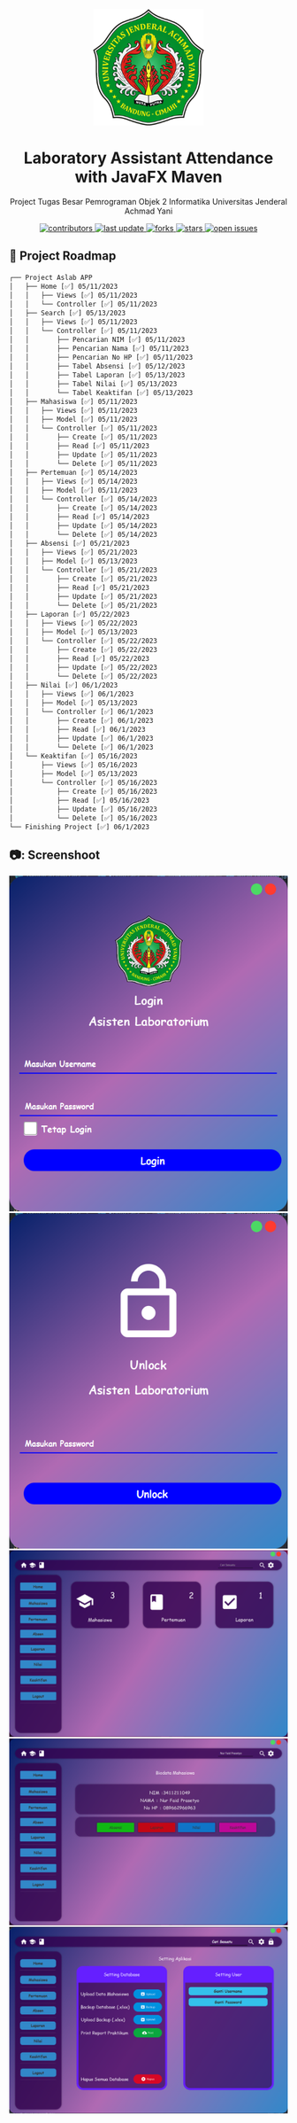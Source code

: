 <div align="center">
  <img src="src/main/resources/com/aslabapp/aslabapp/logo.png" alt="logo" width="200" height="auto" />
  <h1>Laboratory Assistant Attendance with JavaFX Maven</h1>
  <p>
    Project Tugas Besar Pemrograman Objek 2 Informatika Universitas Jenderal Achmad Yani
  </p>
</div>

<!-- Badges -->
<div align="center">
<p>
  <a href="https://github.com/kzquandary/Laboratory-Assistant-Attendance-with-JavaFX-Maven/graphs/contributors">
    <img src="https://img.shields.io/github/contributors/kzquandary/Laboratory-Assistant-Attendance-with-JavaFX-Maven" alt="contributors" />
  </a>
  <a href="">
    <img src="https://img.shields.io/github/last-commit/kzquandary/Laboratory-Assistant-Attendance-with-JavaFX-Maven" alt="last update" />
  </a>
  <a href="https://github.com/kzquandary/Laboratory-Assistant-Attendance-with-JavaFX-Maven/network/members">
    <img src="https://img.shields.io/github/forks/kzquandary/Laboratory-Assistant-Attendance-with-JavaFX-Maven" alt="forks" />
  </a>
  <a href="https://github.com/kzquandary/Laboratory-Assistant-Attendance-with-JavaFX-Maven/stargazers">
    <img src="https://img.shields.io/github/stars/kzquandary/Laboratory-Assistant-Attendance-with-JavaFX-Maven" alt="stars" />
  </a>
  <a href="https://github.com/kzquandary/Laboratory-Assistant-Attendance-with-JavaFX-Maven/issues/">
    <img src="https://img.shields.io/github/issues/kzquandary/Laboratory-Assistant-Attendance-with-JavaFX-Maven" alt="open issues" />
  </a>
</p>
 </div>
<!-- Table of Contents -->
<div align="left">
  <h2> 📔 Project Roadmap </h2>
</div>

    ┌── Project Aslab APP
    │   ├── Home [✅] 05/11/2023
    │   │   ├── Views [✅] 05/11/2023
    │   │   └── Controller [✅] 05/11/2023
    │   ├── Search [✅] 05/13/2023
    │   │   ├── Views [✅] 05/11/2023
    │   │   └── Controller [✅] 05/11/2023
    │   │       ├── Pencarian NIM [✅] 05/11/2023
    │   │       ├── Pencarian Nama [✅] 05/11/2023
    │   │       ├── Pencarian No HP [✅] 05/11/2023
    │   │       ├── Tabel Absensi [✅] 05/12/2023
    │   │       ├── Tabel Laporan [✅] 05/13/2023
    │   │       ├── Tabel Nilai [✅] 05/13/2023
    │   │       └── Tabel Keaktifan [✅] 05/13/2023
    │   ├── Mahasiswa [✅] 05/11/2023
    │   │   ├── Views [✅] 05/11/2023
    │   │   ├── Model [✅] 05/11/2023
    │   │   └── Controller [✅] 05/11/2023
    │   │       ├── Create [✅] 05/11/2023
    │   │       ├── Read [✅] 05/11/2023
    │   │       ├── Update [✅] 05/11/2023
    │   │       └── Delete [✅] 05/11/2023
    │   ├── Pertemuan [✅] 05/14/2023
    │   │   ├── Views [✅] 05/14/2023
    │   │   ├── Model [✅] 05/11/2023
    │   │   └── Controller [✅] 05/14/2023
    │   │       ├── Create [✅] 05/14/2023
    │   │       ├── Read [✅] 05/14/2023
    │   │       ├── Update [✅] 05/14/2023
    │   │       └── Delete [✅] 05/14/2023
    │   ├── Absensi [✅] 05/21/2023
    │   │   ├── Views [✅] 05/21/2023
    │   │   ├── Model [✅] 05/13/2023
    │   │   └── Controller [✅] 05/21/2023
    │   │       ├── Create [✅] 05/21/2023
    │   │       ├── Read [✅] 05/21/2023
    │   │       ├── Update [✅] 05/21/2023
    │   │       └── Delete [✅] 05/21/2023
    │   ├── Laporan [✅] 05/22/2023
    │   │   ├── Views [✅] 05/22/2023
    │   │   ├── Model [✅] 05/13/2023
    │   │   └── Controller [✅] 05/22/2023
    │   │       ├── Create [✅] 05/22/2023
    │   │       ├── Read [✅] 05/22/2023
    │   │       ├── Update [✅] 05/22/2023
    │   │       └── Delete [✅] 05/22/2023
    │   ├── Nilai [✅] 06/1/2023
    │   │   ├── Views [✅] 06/1/2023
    │   │   ├── Model [✅] 05/13/2023
    │   │   └── Controller [✅] 06/1/2023
    │   │       ├── Create [✅] 06/1/2023
    │   │       ├── Read [✅] 06/1/2023
    │   │       ├── Update [✅] 06/1/2023
    │   │       └── Delete [✅] 06/1/2023
    │   └── Keaktifan [✅] 05/16/2023
    │       ├── Views [✅] 05/16/2023
    │       ├── Model [✅] 05/13/2023
    │       └── Controller [✅] 05/16/2023
    │           ├── Create [✅] 05/16/2023
    │           ├── Read [✅] 05/16/2023
    │           ├── Update [✅] 05/16/2023
    │           └── Delete [✅] 05/16/2023
    └── Finishing Project [✅] 06/1/2023

<div align="left">
  <h2> 📷: Screenshoot </h2>
</div>

<div align="center"> 
  <img src="src/main/resources/Screenshoot/Login.png" alt="screenshot" />
</div>
<div align="center"> 
  <img src="src/main/resources/Screenshoot/Lock.png" alt="screenshot" />
</div>
<div align="center"> 
  <img src="src/main/resources/Screenshoot/Home.png" alt="screenshot" />
</div>
<div align="center"> 
  <img src="src/main/resources/Screenshoot/Search.png" alt="screenshot" />
</div>
<div align="center"> 
  <img src="src/main/resources/Screenshoot/Setting.png" alt="screenshot" />
</div>